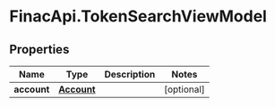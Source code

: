 # FinacApi.TokenSearchViewModel

## Properties
Name | Type | Description | Notes
------------ | ------------- | ------------- | -------------
**account** | [**Account**](Account.md) |  | [optional] 
